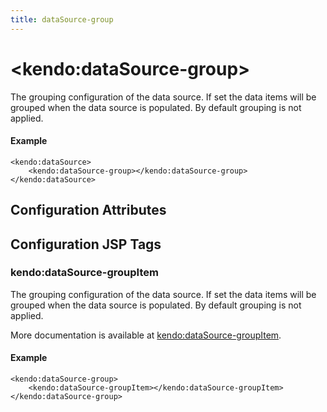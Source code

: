 ```yaml
---
title: dataSource-group
---
```


# \<kendo:dataSource-group\>

The grouping configuration of the data source. If set the data items will be grouped when the data source is populated. By default grouping is not applied.

#### Example
    <kendo:dataSource>
        <kendo:dataSource-group></kendo:dataSource-group>
    </kendo:dataSource>

## Configuration Attributes


##  Configuration JSP Tags

### kendo:dataSource-groupItem

The grouping configuration of the data source. If set the data items will be grouped when the data source is populated. By default grouping is not applied.

More documentation is available at [kendo:dataSource-groupItem](/api/wrappers/jsp/datasource/groupitem).

#### Example

    <kendo:dataSource-group>
        <kendo:dataSource-groupItem></kendo:dataSource-groupItem>
    </kendo:dataSource-group>

